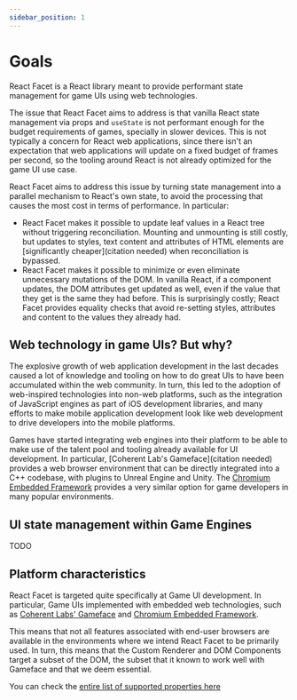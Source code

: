 ```yaml
---
sidebar_position: 1
---
```


# Goals

React Facet is a React library meant to provide performant state management for game UIs using web technologies.

The issue that React Facet aims to address is that vanilla React state management via props and `useState` is not performant enough for the budget requirements of games, specially in slower devices. This is not typically a concern for React web applications, since there isn't an expectation that web applications will update on a fixed budget of frames per second, so the tooling around React is not already optimized for the game UI use case.

React Facet aims to address this issue by turning state management into a parallel mechanism to React's own state, to avoid the processing that causes the most cost in terms of performance. In particular:

- React Facet makes it possible to update leaf values in a React tree without triggering reconciliation. Mounting and unmounting is still costly, but updates to styles, text content and attributes of HTML elements are [significantly cheaper](citation needed) when reconciliation is bypassed.
- React Facet makes it possible to minimize or even eliminate unnecessary mutations of the DOM. In vanilla React, if a component updates, the DOM attributes get updated as well, even if the value that they get is the same they had before. This is surprisingly costly; React Facet provides equality checks that avoid re-setting styles, attributes and content to the values they already had.

## Web technology in game UIs? But why?

The explosive growth of web application development in the last decades caused a lot of knowledge and tooling on how to do great UIs to have been accumulated within the web community. In turn, this led to the adoption of web-inspired technologies into non-web platforms, such as the integration of JavaScript engines as part of iOS development libraries, and many efforts to make mobile application development look like web development to drive developers into the mobile platforms.

Games have started integrating web engines into their platform to be able to make use of the talent pool and tooling already available for UI development. In particular, [Coherent Lab's Gameface](citation needed) provides a web browser environment that can be directly integrated into a C++ codebase, with plugins to Unreal Engine and Unity. The [Chromium Embedded Framework](https://en.wikipedia.org/wiki/Chromium_Embedded_Framework) provides a very similar option for game developers in many popular environments.

## UI state management within Game Engines

TODO

## Platform characteristics

React Facet is targeted quite specifically at Game UI development. In particular, Game UIs implemented with embedded web technologies, such as [Coherent Labs' Gameface](https://coherent-labs.com/products/coherent-gameface/) and [Chromium Embedded Framework](https://github.com/chromiumembedded).

This means that not all features associated with end-user browsers are available in the environments where we intend React Facet to be primarily used. In turn, this means that the Custom Renderer and DOM Components target a subset of the DOM, the subset that it known to work well with Gameface and that we deem essential.

You can check the [entire list of supported properties here](api/supported-attributes)

